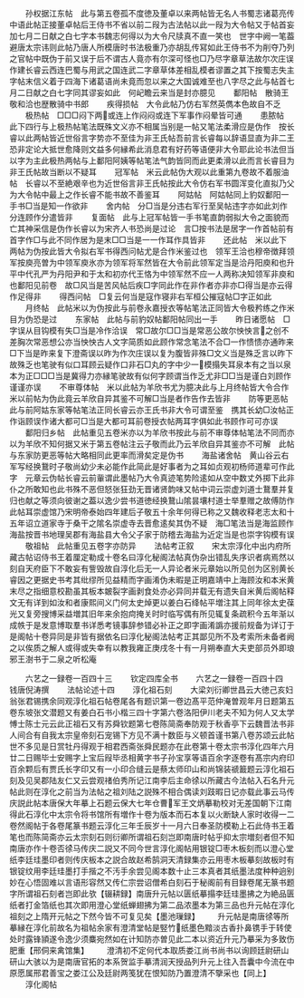 <!-- { "loadSidebar": true } -->
　　孙权据江东帖　此与第五卷孤不度徳及董卓以来两帖皆无名人书蜀志诸葛亮传中语此帖正接董卓帖后王侍书不省以前二叚为古法帖以此一叚为大令帖又于帖首妄加七月二日献之白七字本书魏志何得以为大令尺牍真不直一笑也　世字中阙一笔葢避唐太宗讳则此帖乃唐人所模唐时书法极重乃亦胡乱传冩如此王侍书不为削夺乃列之官帖中既伪于前又误于后不谓古人竟亦有尔深可怪也□乃尽字章草法故尔次庄误作建长睿云西连巴蜀与用武之国连武二字章草体差相乱模者谬置之其下按蜀志失主字帖末信义着于四海下诸葛语尚未竟而忽以来之大国诚难至也八字尽之此与帖首七月二日献之白七字同其谬妄如此　何屺瞻云来当是封亦臆见
　　鄱阳帖　散骑王敬和洽也歴散骑中书郎
　　疾得损帖　大令此帖乃仿右军然英儁本色故自不乏
　　极热帖　□□□闷下两或连上作闷闷或连下军事作闷晕皆可通
　　患脓帖　此下四行与上极热帖笔法既殊文义亦不相属当别是一帖又笔法柔滑应是伪作　按长睿以此两帖皆近世俗言字势亦不至佳为非王氏帖吾前言长睿每以辞语显直为非二王恐非定论大抵世愈降则文益多何縁希此消息君有好药等语便非大令耶此论书法但当以字为主此极热两帖与上鄱阳阿姨等帖笔法气韵皆同而此更柔滑以此而言长睿目为非王氏帖故当断以不疑耳
　　冠军帖　米云此帖伪大观以此重第九卷故不着服油帖　长睿以不至絶艰辛也为近世俗言非王氏帖按此大令仿右军书圆浑变化直拟乃父为大令帖中最上之作长睿不能书故不善鉴耳
　　阿姑帖　阿姑帖同上豹奴鄱阳一手书□当是知一作欲非
　　舍内帖　分□当是分违右军行至吴帖违字亦如此刘作分连顾作分遣皆非
　　复面帖　此与上冠军帖皆一手书笔直韵弱拟大令之面貌而亡其神采信是伪作长睿以为宋齐人书恐尚是过论　言□按书法是居字一作首帖前有首字作□与此不同作居为是末□□当是一一作耳作具皆非
　　还此帖　米以此下两帖为伪按此皆大令拟右军书得西问帖尤是合作米鉴过也　领军王洽也穆帝徴拜领军按庾亮曽为中领军庾氷亦为领军将军然皆在大令前此领军定当是洽丹阳庾和也升平中代孔严为丹阳尹和于太和初亦代王恪为中领军然不应一人两称决知领军非庾和也鄱阳见前卷　故□风当是苦风帖后疾□字同此作在非作者亦非亦□得当是亦云得作足得非
　　得西问帖　□复云何当是寇作寝非右军桓公摧寇帖□字正如此
　　月终帖　此帖米以为伪按此与前卷永嘉授衣等帖笔法正同皆大令极矜练之作米目为伪恐是过
　　东家帖　此帖与前豹奴帖鄱阳帖同出一手
　　昨日诸愿帖　□字误从目钩模有失□当是冷作洽误　常□故尔□□当是常恶公故尔怏怏言之创不差胸次常恶想公亦当怏怏古人文字简质如此顾作常念笔法不合□一作愦愦亦通昨来□下当是昨来复下澄斋误以昨为作次庄误以复为腹皆非殊□文义当是殊乏言以昨下故殊乏也笔驶有似口耳顾云疑作口非石□丸的字中少一模搨失耳泉本有之当以泉本为正□□□当是冀得力亦縁笔驶故有似何字顾谓当作乏尤非□□当是谨白刘顾作谨谨亦误
　　不审尊体帖　米以此帖为羊欣书尤为臆决此与上月终帖皆大令合作米以前帖为伪此竟云羊欣自异其鉴不可解□当是者作告作去皆非
　　防等更恶帖　此与前阿姑东家等帖笔法正同长睿云亦王氏书非大令可谓至鉴　携其长幼□汝帖正作诣顾误作诸大都可□当是大都可耳前卷授衣帖两耳字俱如此书顾作可可亦误
　　鄱阳归乡帖　此帖重见五卷米亦以为羊欣书按此与前不审尊体帖笔法不同而亦以为羊欣不知何据又米于第五卷帖注云子敬而此乃云羊欣自异其鉴亦不可解　此帖与东家防更恶等帖大略相同此更率而滑矣定是伪书
　　海盐诸舍帖　黄山谷云右军写经换鵞时子敬尚幼少未必能作此简此是好事者为之耳如贞观初杨师道辈可作此字　元章云伪帖长睿云前軰谓此墨帖乃大令真迹笔势险逺如从空中数丈外掷下此非仆之所敢知也此书殊不恶但怒张狂劲无晋诸贤韵味又帖中词云崇虚刘道士鵞羣并复归也献之等须向彼谢之葢以逸少尝书道徳经换鵞山隂昙壤村道士举羣赠之故傅防作此帖耳崇虚馆乃宋明帝泰始四年建后子敬五十余年何得已称之又魏收释老志太和十五年诏立道家寺于桑干之隂名崇虚寺去晋愈逺矣其伪不疑　海□笔法当是海监顾作海盐按晋书地理吴郡有海盐县大令父子家于防稽去海盐为近定当是也崇字钩模有误
　　敬祖帖　此帖重见五卷字亦防异
　　法帖考正叙
　　宋太宗淳化中出内府所藏古帖诏侍书王着厘定勒成十卷名曰淳化秘阁法帖真伪杂出错乱失序识者病焉然以刻自天府臣下不敢妄有訾毁故自淳化后无一人异论者米元章始以所见创为区别黄长睿因之更据史书考其纰缪所见益精而字画淆伪未暇是正明嘉靖中上海顾汝和本米黄末尽之指细意校勘虽其板本皴裂字画剥食处亦必异同并载无有遗失自米黄后阁帖释文无有详到如汝和者康熙间义门何太史焯更以姜白石绛帖平増注其上同年徐太史葆光又复旁搜博采益増其旧年来余抱疴掩关时时临写偶有所见辄复条疏积今五年渐以成帙于是发意博取羣书详悉考镜事辞参错必补正之即字画淆譌亦援前规备为详订于是阁帖十卷异同是非皆有据依名曰淳化秘阁法帖考正其鄙见所不及考索所未备者阙之以俟质之解人或得或失幸有以教我雍正庚戌冬十有一月朔奉直大夫吏部员外即琅邪王澍书于二泉之听松庵

　　六艺之一録卷一百四十三
　　钦定四库全书
　　六艺之一録卷一百四十四　　钱唐倪涛撰
　　法帖论述十四
　　淳化祖石刻
　　大梁刘衍卿世昌云大徳己亥妇翁张君锡携余同观淳化祖石帖卷尾各有题识第一卷边髙平范仲淹曽观年月日题第五卷东坡张文潜题又有姜白石书小楷三四十字第六卷洛阳伊川老夫不知为何人又太学愽士陈士元云此正祖石又有苏舜钦题第七卷陈简斋奉防观于秋香亭下云魏晋法书非人间合有自我太宗皇帝刻石宠锡下方见不满十数臣与义顿首谨书第八卷苏颂云此帖世不多见是日赏牡丹得观于相君西斋张舜民题亦在此卷第十卷太宗书淳化四年六月廿二日赐毕士安赐字上宝后叚毕丞相黄字书子孙宝享等语百余字逐卷有髙宗内府印百余颗后有贾氏长字印又有一小印合缝云是蔡太师印山和尚锦装禠籖题云淳化祖石刻及见吴郡陆友仁又云尝观禇伯秀所记江南李后主命徐以所藏古今法帖入石名升元帖此则在淳化之前当为法帖之祖刘陆之説殊不相合偶读刘跂暇日记亦载此事云马传庆説此帖本唐保大年摹上石题云保大七年仓曹军王文炳摹勒校对无差国朝下江南得此石淳化中太宗令将书馆所有増作十卷为版本而石本复以火断缺人家时收得一二卷然阁帖于各卷尾篆书题云淳化三年壬辰岁十一月六日奉圣防模勒上石此侍书王着笔也而陈简斋亦云太宗刻石则衍卿所谓祖石刻岂即南唐时帖乎抑太宗増刻者但不知南唐亦作十卷否徐马传庆二説又不同今世言淳化阁帖用银锭□枣木板刻而以澄心堂纸李廷珪墨印者则传庆板本之説合故赵希鹄洞天清録集亦云用枣木板摹刻故板时有银锭纹用李廷珪墨打手揩之不汚手余尝见阁本数十止三本真者其纸墨法度种种逈别妙在心悟固难以言语形容然又传仁宗尝诏僧希白刻石于秘阁前有目録卷尾无篆书题字所谓祖石刻者岂即此欤【辍耕録】南唐升元帖以匮纸摹搨李廷珪墨拂之为絶品匮纸者打金箔纸也其次即用澄心堂纸蝉翅拂为第二品浓墨本为第三品也升元帖在淳化祖刻之上隋开元帖之下然今皆不可复见矣【墨池璅録】
　　升元帖是南唐徐等所摹縁在淳化前故名为祖帖余家有澄清堂帖是竪竹纸墨色黯淡古香扑鼻镌手于转使处时露锋頴遂令逸少须麋宛然如在计知防亦曽见此二本以资近升元乃摹采为多致伤肥重【邢侗来禽馆集】
　　澄清初不定何代本取质娄江尚书尚书以询顾廷尉研山研山大骇以为是南唐官拓的本系贺监手摹清润天授品列升元上往入吾囊中今流在中原愿属邢君善宝之娄江公及廷尉两笺犹在恨知防乃置澄清不擥采也【同上】
　　淳化阁帖
